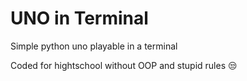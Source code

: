 # UNO in Terminal

Simple python uno playable in a terminal

Coded for hightschool without OOP and stupid rules 😒 
